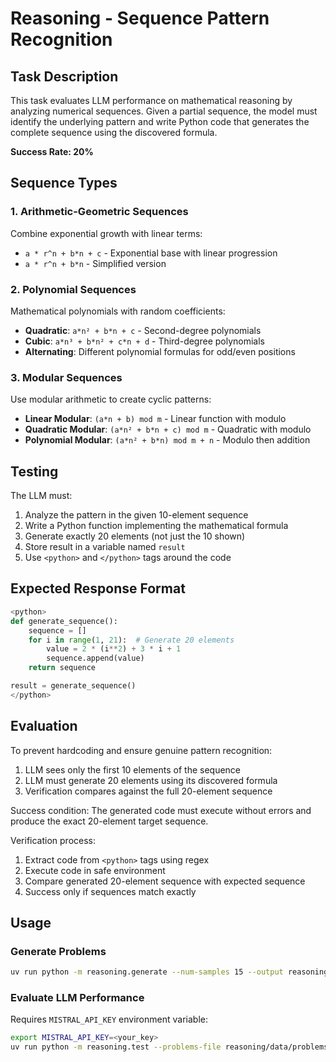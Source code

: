 # Reasoning - Sequence Pattern Recognition

## Task Description

This task evaluates LLM performance on mathematical reasoning by analyzing numerical sequences. Given a partial sequence, the model must identify the underlying pattern and write Python code that generates the complete sequence using the discovered formula.

**Success Rate: 20%**

## Sequence Types

### 1. Arithmetic-Geometric Sequences
Combine exponential growth with linear terms:
- `a * r^n + b*n + c` - Exponential base with linear progression
- `a * r^n + b*n` - Simplified version

### 2. Polynomial Sequences
Mathematical polynomials with random coefficients:
- **Quadratic**: `a*n² + b*n + c` - Second-degree polynomials
- **Cubic**: `a*n³ + b*n² + c*n + d` - Third-degree polynomials  
- **Alternating**: Different polynomial formulas for odd/even positions

### 3. Modular Sequences
Use modular arithmetic to create cyclic patterns:
- **Linear Modular**: `(a*n + b) mod m` - Linear function with modulo
- **Quadratic Modular**: `(a*n² + b*n + c) mod m` - Quadratic with modulo
- **Polynomial Modular**: `(a*n² + b*n) mod m + n` - Modulo then addition

## Testing

The LLM must:
1. Analyze the pattern in the given 10-element sequence
2. Write a Python function implementing the mathematical formula
3. Generate exactly 20 elements (not just the 10 shown)
4. Store result in a variable named `result`
5. Use `<python>` and `</python>` tags around the code

## Expected Response Format

```python
<python>
def generate_sequence():
    sequence = []
    for i in range(1, 21):  # Generate 20 elements
        value = 2 * (i**2) + 3 * i + 1
        sequence.append(value)
    return sequence

result = generate_sequence()
</python>
```

## Evaluation

To prevent hardcoding and ensure genuine pattern recognition:

1. LLM sees only the first 10 elements of the sequence
2. LLM must generate 20 elements using its discovered formula
3. Verification compares against the full 20-element sequence

Success condition: The generated code must execute without errors and produce the exact 20-element target sequence.

Verification process:
1. Extract code from `<python>` tags using regex
2. Execute code in safe environment  
3. Compare generated 20-element sequence with expected sequence
4. Success only if sequences match exactly

## Usage

### Generate Problems
```bash
uv run python -m reasoning.generate --num-samples 15 --output reasoning/data/problems.json
```

### Evaluate LLM Performance
Requires `MISTRAL_API_KEY` environment variable:
```bash
export MISTRAL_API_KEY=<your_key>
uv run python -m reasoning.test --problems-file reasoning/data/problems.json --verbose
```